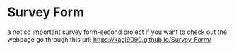 # Survey Form
 a not so important survey form-second project
if you want to check out the webpage go through this url:
https://kagi9090.github.io/Survey-Form/

